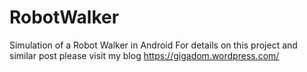 # RobotWalker
Simulation of a Robot Walker in Android
For details on this project and similar post please visit  my blog https://gigadom.wordpress.com/
